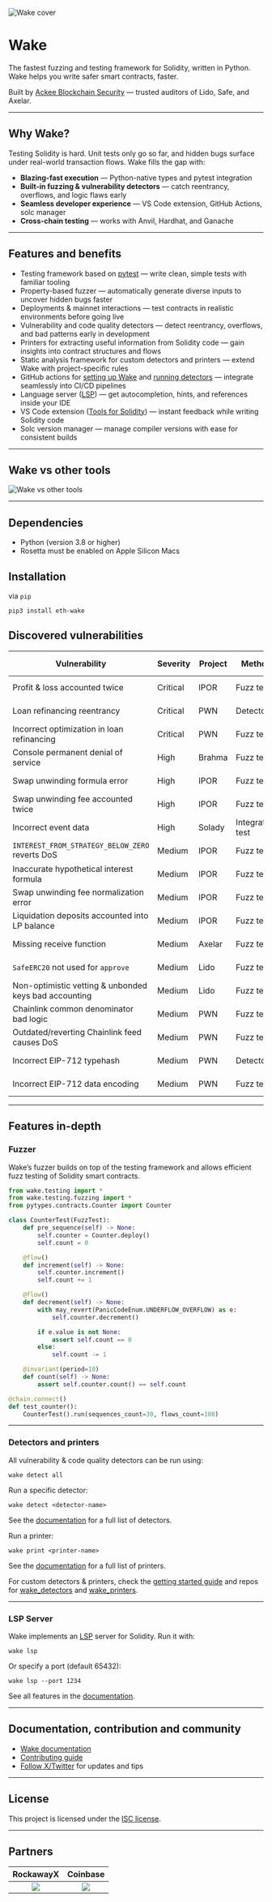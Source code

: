 ![Wake cover](https://github.com/Ackee-Blockchain/wake/blob/main/images/wake_cover.png?raw=true)

# Wake

The fastest fuzzing and testing framework for Solidity, written in Python.
Wake helps you write safer smart contracts, faster.

Built by [Ackee Blockchain Security](https://ackee.xyz) — trusted auditors of Lido, Safe, and Axelar.

---

## Why Wake?

Testing Solidity is hard. Unit tests only go so far, and hidden bugs surface under real-world transaction flows.
Wake fills the gap with:

- **Blazing-fast execution** — Python-native types and pytest integration
- **Built-in fuzzing & vulnerability detectors** — catch reentrancy, overflows, and logic flaws early
- **Seamless developer experience** — VS Code extension, GitHub Actions, solc manager
- **Cross-chain testing** — works with Anvil, Hardhat, and Ganache

---

## Features and benefits

- Testing framework based on [pytest](https://docs.pytest.org/en) — write clean, simple tests with familiar tooling
- Property-based fuzzer — automatically generate diverse inputs to uncover hidden bugs faster
- Deployments & mainnet interactions — test contracts in realistic environments before going live
- Vulnerability and code quality detectors — detect reentrancy, overflows, and bad patterns early in development
- Printers for extracting useful information from Solidity code — gain insights into contract structures and flows
- Static analysis framework for custom detectors and printers — extend Wake with project-specific rules
- GitHub actions for [setting up Wake](https://github.com/marketplace/actions/wake-setup) and [running detectors](https://github.com/marketplace/actions/wake-detect) — integrate seamlessly into CI/CD pipelines
- Language server ([LSP](https://microsoft.github.io/language-server-protocol/)) — get autocompletion, hints, and references inside your IDE
- VS Code extension ([Tools for Solidity](https://marketplace.visualstudio.com/items?itemName=AckeeBlockchain.tools-for-solidity)) — instant feedback while writing Solidity code
- Solc version manager — manage compiler versions with ease for consistent builds

---

## Wake vs other tools

![Wake vs other tools](https://github.com/Ackee-Blockchain/wake/blob/main/images/wake_vs_others.png?raw=true)

---

## Dependencies

- Python (version 3.8 or higher)
- Rosetta must be enabled on Apple Silicon Macs

## Installation

via `pip`

```shell
pip3 install eth-wake
```

## Discovered vulnerabilities

| Vulnerability                                   | Severity | Project | Method           | Discovered by    | Resources                                                                                                                                                                                                                       |
|-------------------------------------------------|----------|---------|------------------|------------------|---------------------------------------------------------------------------------------------------------------------------------------------------------------------------------------------------------------------------------|
| Profit & loss accounted twice                   | Critical | IPOR    | Fuzz test        | Ackee Blockchain | [Report](https://github.com/Ackee-Blockchain/public-audit-reports/blob/master/2023/ackee-blockchain-ipor-protocol-report.pdf), [Wake tests](https://github.com/Ackee-Blockchain/tests-ipor/blob/main/tests/test_fuzz.py)        |
| Loan refinancing reentrancy                     | Critical | PWN     | Detector         | Ackee Blockchain | [Report](https://github.com/PWNDAO/pwn_audits/blob/main/protocol/pwn-v1.3-ackee.pdf)                                                                                                                                            |
| Incorrect optimization in loan refinancing      | Critical | PWN     | Fuzz test        | Ackee Blockchain | [Report](https://github.com/PWNDAO/pwn_audits/blob/main/protocol/pwn-v1.3-ackee.pdf), [Wake tests](https://github.com/Ackee-Blockchain/tests-pwn-protocol/blob/main/tests/test_refinance_comm_transfer_missing_found_fuzz.py)   |
| Console permanent denial of service             | High     | Brahma  | Fuzz test        | Ackee Blockchain | [Report](https://github.com/Ackee-Blockchain/public-audit-reports/blob/master/2023/ackee-blockchain-brahma-console-v2-report.pdf)                                                                                               |
| Swap unwinding formula error                    | High     | IPOR    | Fuzz test        | Ackee Blockchain | [Report](https://github.com/Ackee-Blockchain/public-audit-reports/blob/master/2023/ackee-blockchain-ipor-protocol-report.pdf), [Wake tests](https://github.com/Ackee-Blockchain/tests-ipor/blob/main/tests/test_fuzz.py)        |
| Swap unwinding fee accounted twice              | High     | IPOR    | Fuzz test        | Ackee Blockchain | [Report](https://github.com/Ackee-Blockchain/public-audit-reports/blob/master/2023/ackee-blockchain-ipor-protocol-report.pdf), [Wake tests](https://github.com/Ackee-Blockchain/tests-ipor/blob/main/tests/test_fuzz.py)        |
| Incorrect event data                            | High     | Solady  | Integration test | Ackee Blockchain | [Report](https://github.com/Ackee-Blockchain/public-audit-reports/blob/master/2023/ackee-blockchain-solady-report.pdf), [Wake tests](https://github.com/Ackee-Blockchain/tests-solady/blob/main/tests/test_erc1155.py)          |
| `INTEREST_FROM_STRATEGY_BELOW_ZERO` reverts DoS | Medium   | IPOR    | Fuzz test        | Ackee Blockchain | [Report](https://github.com/Ackee-Blockchain/public-audit-reports/blob/master/2023/ackee-blockchain-ipor-protocol-report.pdf), [Wake tests](https://github.com/Ackee-Blockchain/tests-ipor/blob/main/tests/test_fuzz.py)        |
| Inaccurate hypothetical interest formula        | Medium   | IPOR    | Fuzz test        | Ackee Blockchain | [Report](https://github.com/Ackee-Blockchain/public-audit-reports/blob/master/2023/ackee-blockchain-ipor-protocol-report.pdf), [Wake tests](https://github.com/Ackee-Blockchain/tests-ipor/blob/main/tests/test_fuzz.py)        |
| Swap unwinding fee normalization error          | Medium   | IPOR    | Fuzz test        | Ackee Blockchain | [Report](https://github.com/Ackee-Blockchain/public-audit-reports/blob/master/2023/ackee-blockchain-ipor-protocol-report.pdf), [Wake tests](https://github.com/Ackee-Blockchain/tests-ipor/blob/main/tests/test_fuzz.py)        |
| Liquidation deposits accounted into LP balance  | Medium   | IPOR    | Fuzz test        | Ackee Blockchain | [Report](https://github.com/Ackee-Blockchain/public-audit-reports/blob/master/2023/ackee-blockchain-ipor-protocol-report.pdf), [Wake tests](https://github.com/Ackee-Blockchain/tests-ipor/blob/main/tests/test_st_eth_fuzz.py) |
| Missing receive function                        | Medium   | Axelar  | Fuzz test        | Ackee Blockchain | [Wake tests](https://github.com/Ackee-Blockchain/tests-axelar-interchain-governance-executor/blob/main/tests/test_fuzz.py)                                                                                                      |
| `SafeERC20` not used for `approve`              | Medium   | Lido    | Fuzz test        | Ackee Blockchain | [Wake tests](https://github.com/Ackee-Blockchain/tests-lido-stonks/blob/main/tests/test_fuzz.py)                                                                                                                                |
| Non-optimistic vetting & unbonded keys bad accounting | Medium   | Lido    | Fuzz test        | Ackee Blockchain | [Report](https://github.com/lidofinance/audits/blob/main/Ackee%20Blockchain%20Lido%20Community%20Staking%20Module%20Report%2010-24.pdf), [Wake tests](https://github.com/Ackee-Blockchain/tests-lido-csm/blob/main/tests/test_csm_fuzz.py) |
| Chainlink common denominator bad logic          | Medium   | PWN     | Fuzz test        | Ackee Blockchain | [Report](https://github.com/PWNDAO/pwn_audits/blob/main/protocol/pwn-v1.3-ackee.pdf), [Wake tests](https://github.com/Ackee-Blockchain/tests-pwn-protocol/blob/main/tests/test_fuzz.py)                                         |
| Outdated/reverting Chainlink feed causes DoS    | Medium   | PWN     | Fuzz test        | Ackee Blockchain | [Report](https://github.com/PWNDAO/pwn_audits/blob/main/protocol/pwn-v1.3-ackee.pdf), [Wake tests](https://github.com/Ackee-Blockchain/tests-pwn-protocol/blob/main/tests/test_fuzz.py)                                         |
| Incorrect EIP-712 typehash                      | Medium   | PWN     | Detector         | Ackee Blockchain | [Report](https://github.com/PWNDAO/pwn_audits/blob/main/protocol/pwn-v1.3-ackee.pdf)                                                                                                                                            |
| Incorrect EIP-712 data encoding                 | Medium   | PWN     | Fuzz test        | Ackee Blockchain | [Report](https://github.com/PWNDAO/pwn_audits/blob/main/protocol/pwn-v1.3-ackee.pdf), [Wake tests](https://github.com/Ackee-Blockchain/tests-pwn-protocol/blob/revision-2.0/tests/test_fuzz.py)                                 |


---

## Features in-depth

### Fuzzer

Wake’s fuzzer builds on top of the testing framework and allows efficient fuzz testing of Solidity smart contracts.

```python
from wake.testing import *
from wake.testing.fuzzing import *
from pytypes.contracts.Counter import Counter

class CounterTest(FuzzTest):
    def pre_sequence(self) -> None:
        self.counter = Counter.deploy()
        self.count = 0

    @flow()
    def increment(self) -> None:
        self.counter.increment()
        self.count += 1

    @flow()
    def decrement(self) -> None:
        with may_revert(PanicCodeEnum.UNDERFLOW_OVERFLOW) as e:
            self.counter.decrement()

        if e.value is not None:
            assert self.count == 0
        else:
            self.count -= 1

    @invariant(period=10)
    def count(self) -> None:
        assert self.counter.count() == self.count

@chain.connect()
def test_counter():
    CounterTest().run(sequences_count=30, flows_count=100)
```

---

### Detectors and printers

All vulnerability & code quality detectors can be run using:

```shell
wake detect all
```

Run a specific detector:

```shell
wake detect <detector-name>
```

See the [documentation](https://ackee.xyz/wake/docs/latest/static-analysis/using-detectors/) for a full list of detectors.

Run a printer:

```shell
wake print <printer-name>
```

See the [documentation](https://ackee.xyz/wake/docs/latest/static-analysis/using-printers/) for a full list of printers.

For custom detectors & printers, check the [getting started guide](https://ackee.xyz/wake/docs/latest/static-analysis/getting-started/) and repos for [wake_detectors](https://github.com/Ackee-Blockchain/wake/tree/main/wake_detectors) and [wake_printers](https://github.com/Ackee-Blockchain/wake/tree/main/wake_printers).

---

### LSP Server

Wake implements an [LSP](https://microsoft.github.io/language-server-protocol/) server for Solidity.
Run it with:

```shell
wake lsp
```

Or specify a port (default 65432):

```shell
wake lsp --port 1234
```

See all features in the [documentation](https://ackee.xyz/wake/docs/latest/language-server/).

---

## Documentation, contribution and community

- [Wake documentation](https://ackee.xyz/wake/docs/latest)
- [Contributing guide](https://ackee.xyz/wake/docs/latest/contributing/)
- [Follow X/Twitter](https://x.com/WakeFramework) for updates and tips


---

## License

This project is licensed under the [ISC license](https://github.com/Ackee-Blockchain/wake/blob/main/LICENSE).

---

## Partners

RockawayX             |  Coinbase
:-------------------------:|:-------------------------:
[![](https://github.com/Ackee-Blockchain/wake/blob/main/images/rockawayx.jpg?raw=true)](https://rockawayx.com/)  |  [![](https://github.com/Ackee-Blockchain/wake/blob/main/images/coinbase.png?raw=true)](https://www.coinbase.com/)
